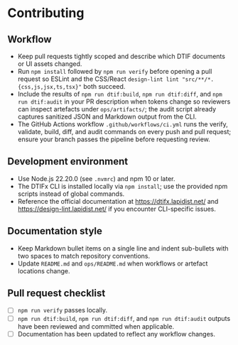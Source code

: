 # Contributing

## Workflow

- Keep pull requests tightly scoped and describe which DTIF documents or UI assets changed.
- Run `npm install` followed by `npm run verify` before opening a pull request so ESLint and the CSS/React `design-lint lint "src/**/*.{css,js,jsx,ts,tsx}"` both succeed.
- Include the results of `npm run dtif:build`, `npm run dtif:diff`, and `npm run dtif:audit` in your PR description when tokens change so reviewers can inspect artefacts under `ops/artifacts/`; the audit script already captures sanitized JSON and Markdown output from the CLI.
- The GitHub Actions workflow `.github/workflows/ci.yml` runs the verify, validate, build, diff, and audit commands on every push and pull request; ensure your branch passes the pipeline before requesting review.

## Development environment

- Use Node.js 22.20.0 (see `.nvmrc`) and npm 10 or later.
- The DTIFx CLI is installed locally via `npm install`; use the provided npm scripts instead of global commands.
- Reference the official documentation at https://dtifx.lapidist.net/ and https://design-lint.lapidist.net/ if you encounter CLI-specific issues.

## Documentation style

- Keep Markdown bullet items on a single line and indent sub-bullets with two spaces to match repository conventions.
- Update `README.md` and `ops/README.md` when workflows or artefact locations change.

## Pull request checklist

- [ ] `npm run verify` passes locally.
- [ ] `npm run dtif:build`, `npm run dtif:diff`, and `npm run dtif:audit` outputs have been reviewed and committed when applicable.
- [ ] Documentation has been updated to reflect any workflow changes.
